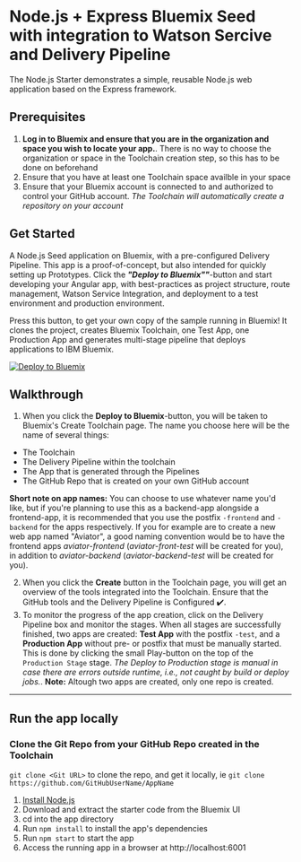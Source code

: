 # Node.js + Express Bluemix Seed with integration to Watson Sercive and Delivery Pipeline

The Node.js Starter demonstrates a simple, reusable Node.js web application based on the Express framework.

## Prerequisites
1. **Log in to Bluemix and ensure that you are in the organization and space you wish to locate your app.**. There is no way to choose the organization or space in the Toolchain creation step, so this has to be done on beforehand
2. Ensure that you have at least one Toolchain space availble in your space
3. Ensure that your Bluemix account is connected to and authorized to control your GitHub account. *The Toolchain will automatically create a repository on your account*

## Get Started
A Node.js Seed application on Bluemix, with a pre-configured Delivery Pipeline.
This app is a proof-of-concept, but also intended for quickly setting up Prototypes.
Click the ***"Deploy to Bluemix""***-button and start developing your Angular app, with best-practices as project structure, route management, Watson Service Integration, and deployment to a test environment and production environment.

Press this button, to get your own copy of the sample running in Bluemix! It clones the project, creates Bluemix Toolchain, one Test App, one Production App and generates multi-stage pipeline that deploys applications to IBM Bluemix.

[![Deploy to Bluemix](https://bluemix.net/deploy/button.png)](https://console.ng.bluemix.net/devops/setup/deploy/?repository=https://github.com/larshnordli/NodeBluemixSeed)

## Walkthrough
1. When you click the **Deploy to Bluemix**-button, you will be taken to Bluemix's Create Toolchain page. The name you choose here will be the name of several things:
- The Toolchain  
- The Delivery Pipeline within the toolchain
- The App that is generated through the Pipelines
- The GitHub Repo that is created on your own GitHub account

**Short note on app names:** You can choose to use whatever name you'd like, but if you're planning to use this as a backend-app alongside a frontend-app, it is recommended that you use the postfix `-frontend` and `-backend` for the apps respectively. If you for example are to create a new web app named "Aviator", a good naming convention would be to have the frontend apps *aviator-frontend* (*aviator-front-test* will be created for you), in addition to *aviator-backend* (*aviator-backend-test* will be created for you).

2. When you click the **Create** button in the Toolchain page, you will get an overview of the tools integrated into the Toolchain. Ensure that the GitHub tools and the Delivery Pipeline is Configured :heavy_check_mark:.
3. To monitor the progress of the app creation, click on the Delivery Pipeline box and monitor the stages. When all stages are successfully finished, two apps are created: **Test App** with the postfix `-test`, and a **Production App** without pre- or postfix that must be manually started. This is done by clicking the small Play-button on the top of the `Production Stage` stage. *The Deploy to Production stage is manual in case there are errors outside runtime, i.e., not caught by build or deploy jobs.*.
**Note:** Altough two apps are created, only one repo is created.
----

## Run the app locally
### Clone the Git Repo from your GitHub Repo created in the Toolchain

`git clone <Git URL>` to clone the repo, and get it locally,
ie `git clone https://github.com/GitHubUserName/AppName`

1. [Install Node.js][]
2. Download and extract the starter code from the Bluemix UI
3. cd into the app directory
4. Run `npm install` to install the app's dependencies
5. Run `npm start` to start the app
6. Access the running app in a browser at http://localhost:6001

[Install Node.js]: https://nodejs.org/en/download/
